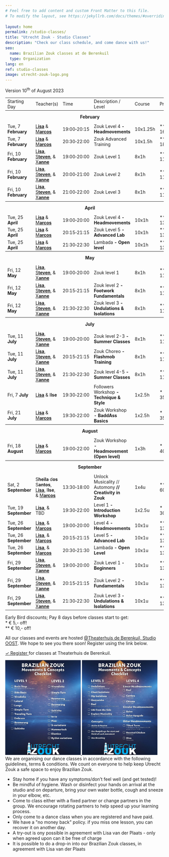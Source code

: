 ```yaml
---
# Feel free to add content and custom Front Matter to this file.
# To modify the layout, see https://jekyllrb.com/docs/themes/#overriding-theme-defaults

layout: home
permalink: /studio-classes/
title: "Utrecht Zouk - Studio Classes"
description: "Check our class schedule, and come dance with us!"
seo:
  name: Brazilian Zouk classes at de Berenkuil
  type: Organization
lang: en
ref: studio-classes
image: utrecht-zouk-logo.png
---
```


Version 10<sup>th</sup> of August 2023

<table id="schedule">
<tbody>

<tr>
  <td>Starting Day</td>
  <td>Teacher(s)</td>
  <td>Time</td>
  <td>Description / Level</td>
  <td>Course</td>
  <td style="width:60px">Price</td>
</tr>

<tr style="height: 40px;">
  <th colspan="9">February</th>
</tr>

<tr>
  <td>Tue, 7 <b>February</b></td>
  <td>
    <a href="/about#lisa">L<b>isa</b></a>
    &
    <a href="/about#marcos">M<b>arcos</b></a>
  </td>
  <td>19:00&#8209;20:15</td>
  <td>Zouk Level 4<b> - Headmovements</b></td>
  <td>10x1.25h</td>
  <td>&ast;&ast; € 160,-</td>
</tr>

<tr>
  <td>Tue, 7 <b>February</b></td>
  <td>
    <a href="/about#lisa">L<b>isa</b></a>
    &
    <a href="/about#marcos">M<b>arcos</b></a>
  </td>
  <td>20:30&#8209;22:00</td>
  <td>Zouk Advanced Training</td>
  <td>10x1.5h</td>
  <td>&ast;&ast; € 180,-</td>
</tr>

<tr>
  <td>Fri, 10 <b>February</b></td>
  <td>
    <a href="/about#lisa">L<b>isa</b></a>,
    <a href="/about#steven">S<b>teven</b></a>,
    &
    <a href="/about#xanne">X<b>anne</b></a>
  </td>
  <td>19:00&#8209;20:00</td>
  <td>Zouk Level 1</td>
  <td>8x1h</td>
  <td>&ast;&ast; € 110,-</td>
</tr>

<tr>
  <td>Fri, 10 <b>February</b></td>
  <td>
    <a href="/about#lisa">L<b>isa</b></a>,
    <a href="/about#steven">S<b>teven</b></a>,
    &
    <a href="/about#xanne">X<b>anne</b></a>
  </td>
  <td>20:00&#8209;21:00</td>
  <td>Zouk Level 2</td>
  <td>8x1h</td>
  <td>&ast;&ast; € 110,-</td>
</tr>

<tr>
  <td>Fri, 10 <b>February</b></td>
  <td>
    <a href="/about#lisa">L<b>isa</b></a>,
    <a href="/about#steven">S<b>teven</b></a>,
    &
    <a href="/about#xanne">X<b>anne</b></a>
  </td>
  <td>21:00&#8209;22:00</td>
  <td>Zouk Level 3</td>
  <td>8x1h</td>
  <td>&ast;&ast; € 110,-</td>
</tr>

<tr style="height: 40px;">
  <th colspan="9">April</th>
</tr>

<tr>
  <td>Tue, 25 <b>April</b></td>
  <td>
    <a href="/about#lisa">L<b>isa</b></a>
    &
    <a href="/about#marcos">M<b>arcos</b></a>
  </td>
  <td>19:00&#8209;20:00</td>
  <td>Zouk Level 4<b> - Headmovements</b></td>
  <td>10x1h</td>
  <td>&ast;&ast; € 135,-</td>
</tr>

<tr>
  <td>Tue, 25 <b>April</b></td>
  <td>
    <a href="/about#lisa">L<b>isa</b></a>
    &
    <a href="/about#marcos">M<b>arcos</b></a>
  </td>
  <td>20:15&#8209;21:15</td>
  <td>Zouk Level 5<b> - Advanced Lab</b></td>
  <td>10x1h</td>
  <td>&ast;&ast; € 135,-</td>
</tr>

<tr>
  <td>Tue, 25 <b>April</b></td>
  <td>
    <a href="/about#lisa">L<b>isa</b></a>
    &
    <a href="/about#marcos">M<b>arcos</b></a>
  </td>
  <td>21:30&#8209;22:30</td>
  <td>Lambada<b> - Open level</b></td>
  <td>10x1h</td>
  <td>&ast;&ast; € 135,-</td>
</tr>

<tr style="height: 40px;">
  <th colspan="9">May</th>
</tr>

<tr>
  <td>Fri, 12 <b>May</b></td>
  <td>
    <a href="/about#lisa">L<b>isa</b></a>,
    <a href="/about#steven">S<b>teven</b></a>,
    &
    <a href="/about#xanne">X<b>anne</b></a>
  </td>
  <td>19:00&#8209;20:00</td>
  <td>Zouk level 1</td>
  <td>8x1h</td>
  <td>&ast;&ast; € 110,-</td>
</tr>

<tr>
  <td>Fri, 12 <b>May</b></td>
  <td>
    <a href="/about#lisa">L<b>isa</b></a>,
    <a href="/about#steven">S<b>teven</b></a>,
    &
    <a href="/about#xanne">X<b>anne</b></a>
  </td>
  <td>20:15&#8209;21:15</td>
  <td>Zouk level 2<b> - Footwork Fundamentals</b></td>
  <td>8x1h</td>
  <td>&ast;&ast; € 110,-</td>
</tr>

<tr>
  <td>Fri, 12 <b>May</b></td>
  <td>
    <a href="/about#lisa">L<b>isa</b></a>,
    <a href="/about#steven">S<b>teven</b></a>,
    &
    <a href="/about#xanne">X<b>anne</b></a>
  </td>
  <td>21:30&#8209;22:30</td>
  <td>Zouk level 3<b> - Undulations & Isolations</b></td>
  <td>8x1h</td>
  <td>&ast;&ast; € 110,-</td>
</tr>

<tr style="height: 40px;">
  <th colspan="9">July</th>
</tr>

<tr>
  <td>Tue, 11 <b>July</b></td>
  <td>
    <a href="/about#lisa">L<b>isa</b></a>,
    <a href="/about#steven">S<b>teven</b></a>,
    &
    <a href="/about#xanne">X<b>anne</b></a>
  </td>
  <td>19:00&#8209;20:00</td>
  <td>Zouk level 2-3<b> - Summer Classes</b></td>
  <td>8x1h</td>
  <td>&ast;&ast; € 110,-</td>
</tr>

<tr>
  <td>Tue, 11 <b>July</b></td>
  <td>
    <a href="/about#lisa">L<b>isa</b></a>,
    <a href="/about#steven">S<b>teven</b></a>,
    &
    <a href="/about#xanne">X<b>anne</b></a>
  </td>
  <td>20:15&#8209;21:15</td>
  <td>Zouk Choreo<b> - Flashmob Training</b></td>
  <td>8x1h</td>
  <td>&ast;&ast; € 110,-</td>
</tr>

<tr>
  <td>Tue, 11 <b>July</b></td>
  <td>
    <a href="/about#lisa">L<b>isa</b></a>,
    <a href="/about#steven">S<b>teven</b></a>,
    &
    <a href="/about#xanne">X<b>anne</b></a>
  </td>
  <td>21:30&#8209;22:30</td>
  <td>Zouk level 4-5<b> - Summer Classes</b></td>
  <td>8x1h</td>
  <td>&ast;&ast; € 110,-</td>
</tr>

<tr>
  <td>Fri, 7 <b>July</b></td>
  <td>
    <a href="/about#lisa">L<b>isa</b></a> &
    I<b>lse</b>
  </td>
  <td>19:30&#8209;22:00</td>
  <td>Followers Workshop<b> - Technique & Style</b></td>
  <td>1x2.5h</td>
  <td>&ast; € 35,-</td>
</tr>

<tr>
  <td>Fri, 21 <b>July</b></td>
  <td>
    <a href="/about#lisa">L<b>isa</b></a> &
    <a href="/about#marcos">M<b>arcos</b></a>
  </td>
  <td>19:30&#8209;22:00</td>
  <td>Zouk Workshop<b> - BaddAss Basics</b></td>
  <td>1x2.5h</td>
  <td>&ast; € 35,-</td>
</tr>

<tr style="height: 40px;">
  <th colspan="9">August</th>
</tr>

<tr>
  <td>Fri, 18 <b>August</b></td>
  <td>
    <a href="/about#lisa">L<b>isa</b></a> &
    <a href="/about#marcos">M<b>arcos</b></a>
  </td>
  <td>19:00&#8209;22:00</td>
  <td>Zouk Workshop<b> - Headmovement (Open level)</b></td>
  <td>1x3h</td>
  <td>&ast; € 40,-</td>
</tr>

<tr style="height: 40px;">
  <th colspan="9">September</th>
</tr>

<tr>
  <td>Sat, 2 <b>September</b></td>
  <td>
    S<b>heila </b>d<b>os </b>S<b>antos</b>,
    <a href="/about#lisa">L<b>isa</b></a>,
    I<b>lse</b>, &
    <a href="/about#marcos">M<b>arcos</b></a>
  </td>
  <td>13:30&#8209;18:00</td>
  <td>Unlock Musicality // Automony<b> // Creativity in Zouk</b></td>
  <td>1x4u</td>
  <td>&ast;&ast; € 60,-</td>
</tr>

<tr>
  <td>Tue, 19 <b>September</b></td>
  <td>
    <a href="/about#lisa">L<b>isa</b></a>, &
    TBD
  </td>
  <td>19:30&#8209;22:00</td>
  <td>Level 1<b> - Introduction Workshop</b></td>
  <td>1x2.5u</td>
  <td>&ast; € 30,-</td>
</tr>

<tr>
  <td>Tue, 26 <b>September</b></td>
  <td>
    <a href="/about#lisa">L<b>isa</b></a>, &
    <a href="/about#marcos">M<b>arcos</b></a>
  </td>
  <td>19:00&#8209;20:00</td>
  <td>Level 4<b> - Headmovements</b></td>
  <td>10x1u</td>
  <td>&ast;&ast; € 135,-</td>
</tr>

<tr>
  <td>Tue, 26 <b>September</b></td>
  <td>
    <a href="/about#lisa">L<b>isa</b></a>, &
    <a href="/about#marcos">M<b>arcos</b></a>
  </td>
  <td>20:15&#8209;21:15</td>
  <td>Level 5<b> - Advanced Lab</b></td>
  <td>10x1u</td>
  <td>&ast;&ast; € 135,-</td>
</tr>

<tr>
  <td>Tue, 26 <b>September</b></td>
  <td>
    <a href="/about#lisa">L<b>isa</b></a>, &
    <a href="/about#marcos">M<b>arcos</b></a>
  </td>
  <td>20:30&#8209;21:30</td>
  <td>Lambada<b> - Open Level</b></td>
  <td>10x1u</td>
  <td>&ast;&ast; € 135,-</td>
</tr>

<tr>
  <td>Fri, 29 <b>September</b></td>
  <td>
    <a href="/about#lisa">L<b>isa</b></a>,
    <a href="/about#steven">S<b>teven</b></a>, &
    <a href="/about#xanne">X<b>anne</b></a>
  </td>
  <td>19:00&#8209;20:00</td>
  <td>Zouk Level 1<b> - Beginners</b></td>
  <td>10x1u</td>
  <td>&ast;&ast; € 135,-</td>
</tr>

<tr>
  <td>Fri, 29 <b>September</b></td>
  <td>
    <a href="/about#lisa">L<b>isa</b></a>,
    <a href="/about#steven">S<b>teven</b></a>, &
    <a href="/about#xanne">X<b>anne</b></a>
  </td>
  <td>20:15&#8209;21:15</td>
  <td>Zouk Level 2<b> - Fundamentals</b></td>
  <td>10x1u</td>
  <td>&ast;&ast; € 135,-</td>
</tr>

<tr>
  <td>Fri, 29 <b>September</b></td>
  <td>
    <a href="/about#lisa">L<b>isa</b></a>,
    <a href="/about#steven">S<b>teven</b></a>, &
    <a href="/about#xanne">X<b>anne</b></a>
  </td>
  <td>21:30&#8209;22:30</td>
  <td>Zouk Level 3<b> - Undulations & Isolations</b></td>
  <td>10x1u</td>
  <td>&ast;&ast; € 135,-</td>
</tr>

</tbody>
</table>


Early Bird discounts; Pay 8 days before classes start to get:
<br/>
\* € 5,- off!
<br/>
\*\* € 10,- off!

All our classes and events are hosted
<a href='https://goo.gl/maps/86Nr5hmZY3mu5sVP6'>@Theaterhuis de Berenkuil, Studio OOST</a>.
We hope to see you there soon! Register using the link below.

<a
  class="button"
  target="_blank"
  href="https://www.ledenbeheer.be/public/459278">
  ✓ Register
</a>
for classes at Theaterhuis de Berenkuil.

<picture>
    <a
    href="/brazilian-zouk-movements-and-concepts-checklist-level-1-and-2.jpg"
    target="_blank"
    >
    <img
    alt='Brazilian-zouk-movements-and-concepts-checklist-level-1-and-2'
    src='/brazilian-zouk-movements-and-concepts-checklist-level-1-and-2.jpg'
    width='240px'
    />
    </a>
</picture>

<picture>
    <a
    href="/brazilian-zouk-movements-and-concepts-checklist-level-3-and-4.jpg"
    target="_blank"
    >
    <img
    alt='Brazilian-zouk-movements-and-concepts-checklist-level-3-and-4'
    src='/brazilian-zouk-movements-and-concepts-checklist-level-3-and-4.jpg'
    width='240px'
    />
    </a>
</picture>

<br>
We are organising our dance classes in accordance with the following guidelines,
terms & conditions.
We count on everyone to help keep Utrecht Zouk a safe space to enjoy Brazilian Zouk.

* Stay home if you have any symptoms/don’t feel well (and get tested)!
* Be mindful of hygiene. Wash or disinfect your hands on arrival at the studio and on departure, bring your own water bottle, cough and sneeze in your elbow, etc.
* Come to class either with a fixed partner or change partners in the group. We encourage rotating partners to help speed up your learning process.
* Only come to a dance class when you are registered and have paid.
* We have a "no money back" policy. if you miss one lesson, you can recover it on another day.
* A try-out is ony possible in agreement with Lisa van der Plaats - only when agreed upon can it be free of charge
* It is possible to do a drop-in into our Brazilian Zouk classes, in agreement with Lisa van der Plaats

